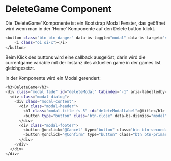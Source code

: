 # DeleteGame Component
Die 'DeleteGame' Komponente ist ein Bootstrap Modal Fenster, das geöffnet wird wenn man in der 'Home' Komponente auf den Delete button klickt.

```bash
<button class="btn btn-danger" data-bs-toggle="modal" data-bs-target="#deleteModal" @onclick="(() => currentGame = game)">
    <i class="oi oi-x"></i>
</button>
```

Beim Klick des buttons wird eine callback ausgelöst, darin wird die currentgame variable mit der Instanz des aktuellen game in der games list gleichgesetzt.

In der Komponente wird ein Modal gerendert:
```bash
<h3>DeleteGame</h3>
<div class="modal fade" id="deleteModal" tabindex="-1" aria-labelledby="deleteModalLabel" aria-hidden="true">
  <div class="modal-dialog">
    <div class="modal-content">
      <div class="modal-header">
        <h1 class="modal-title fs-5" id="deleteModalLabel">@title</h1>
        <button type="button" class="btn-close" data-bs-dismiss="modal" aria-label="Close"></button>
      </div>
      <div class="modal-footer">
        <button @onclick="@Cancel" type="button" class="btn btn-secondary" data-bs-dismiss="modal">Cancel</button>
        <button @onclick="@Confirm" type="button" class="btn btn-primary" data-bs-dismiss="modal">Delete</button>
      </div>
    </div>
  </div>
</div>
```